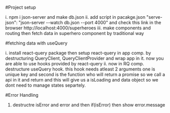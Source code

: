 #Project setup

i. npm i json-server and make db.json
ii. add script in pacakge.json "serve-json": "json-server --watch db.json --port 4000" and check this link in the browser http://localhost:4000/superheroes
iii. make components and routing then fetch data in superhero component by traditional way

#fetching data with useQuery

i. install react-query package then setup react-query in app comp. by destructuring QueryClient, QueryClientProvider and wrap app in it. now you are able to use hooks provided by react-query
ii. now in RQ comp. destructure useQuery hook. this hook needs atleast 2 arguments one is unique key and second is the function who will return a promise so we call a api in it and return and this will give us a isLoading and data object so we dont need to manage states separtely.

#Error Handling
1. destructre isError and error and then if(isError) then show error.message